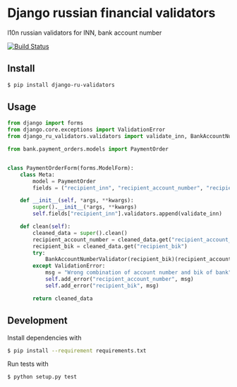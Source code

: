 # Django russian financial validators

l10n russian validators for INN, bank account number

[![Build Status](https://travis-ci.org/zhelyabuzhsky/django-ru-validators.svg?branch=master)](https://travis-ci.org/zhelyabuzhsky/django-ru-validators)

## Install

```bash
$ pip install django-ru-validators
```

## Usage

```python
from django import forms
from django.core.exceptions import ValidationError
from django_ru_validators.validators import validate_inn, BankAccountNumberValidator

from bank.payment_orders.models import PaymentOrder


class PaymentOrderForm(forms.ModelForm):
    class Meta:
        model = PaymentOrder
        fields = ("recipient_inn", "recipient_account_number", "recipient_bik")

    def __init__(self, *args, **kwargs):
        super().__init__(*args, **kwargs)
        self.fields["recipient_inn"].validators.append(validate_inn)

    def clean(self):
        cleaned_data = super().clean()
        recipient_account_number = cleaned_data.get("recipient_account_number")
        recipient_bik = cleaned_data.get("recipient_bik")
        try:
            BankAccountNumberValidator(recipient_bik)(recipient_account_number)
        except ValidationError:
            msg = "Wrong combination of account number and bik of bank"
            self.add_error("recipient_account_number", msg)
            self.add_error("recipient_bik", msg)

        return cleaned_data
``` 

## Development

Install dependencies with

```bash
$ pip install --requirement requirements.txt
```

Run tests with

```bash
$ python setup.py test
```
